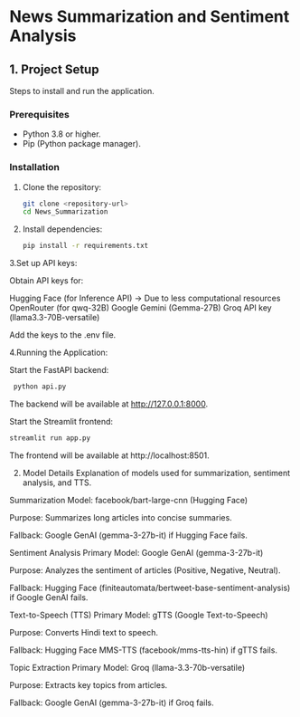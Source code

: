 # News Summarization and Sentiment Analysis

## 1. Project Setup
Steps to install and run the application.

### Prerequisites
- Python 3.8 or higher.  
- Pip (Python package manager).  

### Installation
1. Clone the repository:
   ```bash
   git clone <repository-url>
   cd News_Summarization
2. Install dependencies:
   ```bash
   pip install -r requirements.txt
   
3.Set up API keys:

Obtain API keys for:

  Hugging Face (for Inference API) → Due to less computational resources
  OpenRouter (for qwq-32B)
  Google Gemini (Gemma-27B)
  Groq API key (llama3.3-70B-versatile)

Add the keys to the .env file.

4.Running the Application:

Start the FastAPI backend:
  ```bash
   python api.py

 ```
The backend will be available at http://127.0.0.1:8000.

Start the Streamlit frontend:

```bash
streamlit run app.py
```
The frontend will be available at http://localhost:8501.

2. Model Details
Explanation of models used for summarization, sentiment analysis, and TTS.

Summarization
Model: facebook/bart-large-cnn (Hugging Face)

Purpose: Summarizes long articles into concise summaries.

Fallback: Google GenAI (gemma-3-27b-it) if Hugging Face fails.

Sentiment Analysis
Primary Model: Google GenAI (gemma-3-27b-it)

Purpose: Analyzes the sentiment of articles (Positive, Negative, Neutral).

Fallback: Hugging Face (finiteautomata/bertweet-base-sentiment-analysis) if Google GenAI fails.

Text-to-Speech (TTS)
Primary Model: gTTS (Google Text-to-Speech)

Purpose: Converts Hindi text to speech.

Fallback: Hugging Face MMS-TTS (facebook/mms-tts-hin) if gTTS fails.

Topic Extraction
Primary Model: Groq (llama-3.3-70b-versatile)

Purpose: Extracts key topics from articles.

Fallback: Google GenAI (gemma-3-27b-it) if Groq fails.





